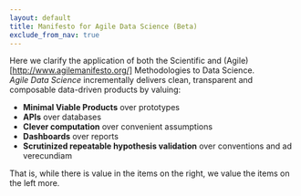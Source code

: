 ```yaml
---
layout: default
title: Manifesto for Agile Data Science (Beta)
exclude_from_nav: true
---
```





  


Here we clarify the application of both the Scientific and (Agile)[http://www.agilemanifesto.org/] Methodologies to Data Science.  
*Agile Data Science* incrementally delivers clean, transparent and composable data-driven products by valuing:

 - **Minimal Viable Products** over prototypes
 - **APIs** over databases
 - **Clever computation** over convenient assumptions
 - **Dashboards** over reports
 - **Scrutinized repeatable hypothesis validation** over conventions and ad verecundiam

 That is, while there is value in the items on the right, we value the items on the left more.

